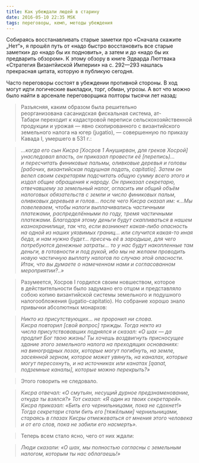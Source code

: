 ```yaml
---
title: Как убеждали людей в старину 
date: 2016-05-10 22:35 MSK
tags: переговоры, кемп, методы убеждения
---
```


Собираясь восстанавливать старые заметки про «Сначала скажите „Нет“», я прошёл путь от «надо быстро восстановить все старые заметки» до «надо бы их подновить», а затем и до «надо бы их предварить обзором». К этому обзору в книге Эдварда Люттвака «Стратегия Византйиской Империи» на с. 292—293 нашлась прекрасная цитата, которую я публикую сегодня. 

Часто переговоры состоят в убеждении противной стороны. В ход могут идти логические выкладки, торг, обман, угрозы. А вот что можно было найти в арсенале переговорщика полторы тысячи лет назад:

>Разъясняя, каким образом была решительно реорганизована сасанидская фискальная система, ат-Табари переходит к кадастровой переписи сельскохозяйственной продукции и урожая — явно скопированного с византийского земельного налога на югер (jugatio), — совершенную по приказу Кавaда I, умершего в 531 г.:

>*...когда его сын Кисpa [Хocров 1 Ануширван, для греков Хосрой] унаследовал власть, он приказал провести её [перепись)... и пересчитать финиковые пальмы, оливковые деревья и головы [рабочих, византийская подушная подать, саріtatiо]. Затем он велел своим секретарям подсчитать общую сумму всего этого и издал общие обращения к народу. Он приказал секретарю, отвечавшему за земельный налог, огласить им общий объём налоговых обязательств с земли и число финиковых пальм, оливковых деревьев и голов... после чего Кисра сказал им: «...Мы повелеваем, чтобы налоги выплачивались частичными платежами, распределёнными по году, тремя частичными платежами. Благодаря этому деньги будут скапливаться в нашем казнохранилище, так что, если возникнет какая-либо опасность на одной из наших уязвимых границ... или случится какая-то иная беда, и нам нужно будет... пресечь её в зародыше, для чего потребуются денежные затраты... то у нас будут накопленные там деньги, в готовности и под рукой, ибо мы не желаем проводить новую частичную выплату налогов по случаю этой опасности. Итак, что вы думаете о намеченном нами и согласованном мероприятии?..»*

>Разумеется, Хоcров I гордился своим новшеством, которое в действительности было задумано его отцом и представляло собою копию византийской системы земельного и подушного налогообложения (jugatio-саріtatio). Но собрание хорошо знало привычки абсолютных монархов:

>*Никто из присутствующих... не проронил ни слова. Кисра повторил [свой вопрос] трижды. Тогда некто из числа присутствовавших поднялся и сказал: «О шах — да продлит Бог твою жизнь! Ты хочешь воздвигнуть присносущее здание этого земельного налога на преходящих основаниях: на виноградных лозах, которые могут погибнуть, на земле, засеянной зерном, которое может увянуть, на каналах, которые могут пересохнуть, и на источниках или канатах [qanat, подземные каналы], которые можно перекрыть?»*

>Этого говорить не следовало.

>*Кисра отвечал: «О смутьян, несущий дурное предзнаменование, откуда ты взялся?» Тот сказал: «Я один из твоих секретарей». Кисра приказал: «Бить его чернильницами, пока не сдохнет!» Тогда секретари стали бить его [тяжёлыми] чернильницами, стараясь в глазах Кисры отмежеваться от мнения этого человека и от его слов, пока не забили его насмерть».*

>Теперь всем стало ясно, чего от них ждали:

>*Люди сказали: «О шах, мы полностью согласны с земельным налогом, которым ты нас облагаешь!»* 
